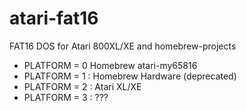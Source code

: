 # atari-fat16
FAT16 DOS for Atari 800XL/XE and homebrew-projects

- PLATFORM = 0	Homebrew atari-my65816
- PLATFORM = 1 : Homebrew Hardware (deprecated)
- PLATFORM = 2 : Atari XL/XE
- PLATFORM = 3 : ???

